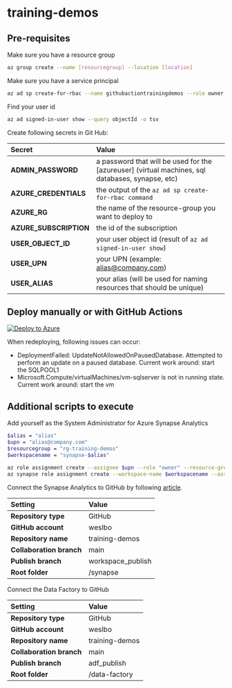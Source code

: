 # training-demos

## Pre-requisites

Make sure you have a resource group

```bash
az group create --name [resourcegroup] --location [location]
```

Make sure you have a service principal

```bash
az ad sp create-for-rbac --name githubactiontrainingdemos --role owner --scopes /subscriptions/[subscriptionid]/resourceGroups/[resourcegroup] --sdk-auth
```

Find your user id

```bash
az ad signed-in-user show --query objectId -o tsv
```

Create following secrets in Git Hub:

| Secret | Value |
| :------ | :-------------- |
| **ADMIN_PASSWORD** | a password that will be used for the [azureuser] (virtual machines, sql databases, synapse, etc) | 
| **AZURE_CREDENTIALS** | the output of the `az ad sp create-for-rbac command` |
| **AZURE_RG** | the name of the resource-group you want to deploy to |
| **AZURE_SUBSCRIPTION** | the id of the subscription |
| **USER_OBJECT_ID** | your user object id (result of `az ad signed-in-user show`) |
| **USER_UPN** | your UPN (example: alias@company.com) |
| **USER_ALIAS** | your alias (will be used for naming resources that should be unique) |

## Deploy manually or with GitHub Actions

[![Deploy to Azure](https://aka.ms/deploytoazurebutton)](https://portal.azure.com/#create/Microsoft.Template/uri/https%3A%2F%2Fraw.githubusercontent.com%2Fweslbo%2Ftraining-demos%2Fmain%2Ftemplates%2Fazuredeploy.json)

When redeploying, following issues can occur:

- DeploymentFailed: UpdateNotAllowedOnPausedDatabase. Attempted to perform an update on a paused database. Current work around: start the SQLPOOL1
- Microsoft.Compute/virtualMachines/vm-sqlserver is not in running state. Current work around: start the vm

## Additional scripts to execute

Add yourself as the System Administrator for Azure Synapse Analytics

```bash
$alias = "alias"
$upn = "alias@company.com"
$resourcegroup = "rg-training-demos"
$workspacename = "synapse-$alias"

az role assignment create --assignee $upn --role "owner" --resource-group $resourcegroup
az synapse role assignment create --workspace-name $workspacename --assignee $upn --role "System Administrator"
```

Connect the Synapse Analytics to GitHub by following [article](https://docs.microsoft.com/en-us/azure/synapse-analytics/cicd/source-control#connect-with-github).

| Setting | Value |
| :------ | :-------------- |
| **Repository type** | GitHub |
| **GitHub account** | weslbo |
| **Repository name** | training-demos |
| **Collaboration branch** | main |
| **Publish branch** | workspace_publish |
| **Root folder** | /synapse |

Connect the Data Factory to GitHub

| Setting | Value |
| :------ | :-------------- |
| **Repository type** | GitHub |
| **GitHub account** | weslbo |
| **Repository name** | training-demos |
| **Collaboration branch** | main |
| **Publish branch** | adf_publish |
| **Root folder** | /data-factory |